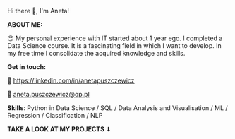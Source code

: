  Hi there 👋, I'm Aneta!
 
**ABOUT ME:**

😏 My personal experience with IT started about 1 year ego. I completed a Data Science course. 
It is a fascinating field in which I want to develop. In my free time I consolidate the acquired knowledge and skills.

**Get in touch:**

🔗 https://linkedin.com/in/anetapuszczewicz

📧 aneta.puszczewicz@op.pl

**Skills**: Python in Data Science / SQL / Data Analysis and Visualisation / ML / Regression / Classification / NLP

**TAKE A LOOK AT MY PROJECTS** ⬇
